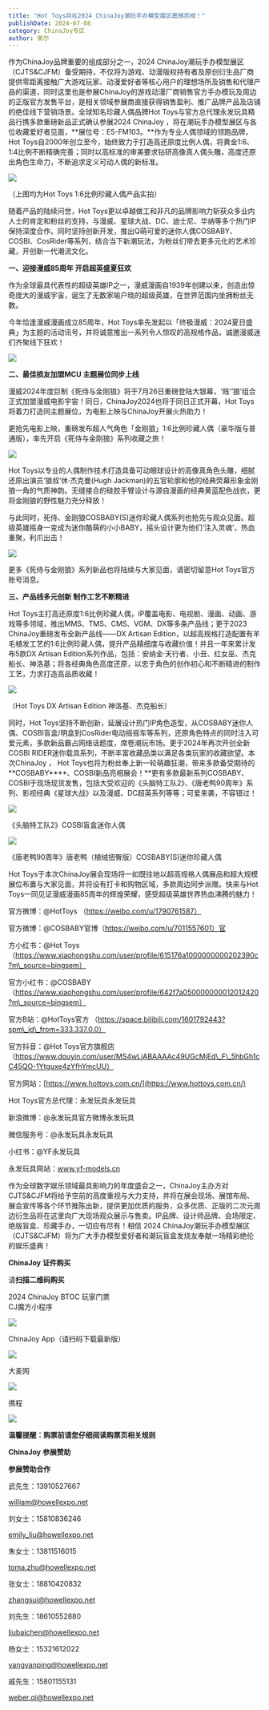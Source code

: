 ```yaml
---
title: "Hot Toys将在2024 ChinaJoy潮玩手办模型展区震撼亮相！"
publishDate: 2024-07-08
category: ChinaJoy专区
author: 莱尔
---
```


作为ChinaJoy品牌重要的组成部分之一，2024 ChinaJoy潮玩手办模型展区（CJTS&CJFM）备受期待，不仅将为游戏、动漫版权持有者及原创衍生品厂商提供零距离接触广大游戏玩家、动漫爱好者等核心用户的理想场所及销售和代理产品的渠道，同时这里也是参展ChinaJoy的游戏动漫厂商销售官方手办模玩及周边的正版官方发售平台，是相关领域参展商直接获得销售盈利、推广品牌产品及店铺的绝佳线下营销场景。全球知名珍藏人偶品牌Hot Toys与官方总代理永发玩具精品行携多款重磅新品正式确认参展2024 ChinaJoy ，将在潮玩手办模型展区与各位收藏爱好者见面，**展位号：E5-FM103。**作为专业人偶领域的领跑品牌，Hot Toys自2000年创立至今，始终致力于打造高还原度比例人偶，将黄金1:6、1:4比例不断精确完善；同时以高标准的审美要求钻研高像真人偶头雕，高度还原出角色生命力，不断追求定义可动人偶的新标准。

![](https://ec-net-1251389766.cos.ap-shanghai.myqcloud.com/wp-content/uploads/2024/07/20240708193911580.png)

（上图均为Hot Toys 1:6比例珍藏人偶产品实拍）

随着产品的陆续问世，Hot Toys更以卓越做工和非凡的品牌影响力斩获众多业内人士的肯定和粉丝的支持，与漫威、星球大战、DC、迪士尼、华纳等多个热门IP保持深度合作。同时坚持创新开发，推出Q萌可爱的迷你人偶COSBABY、COSBI、CosRider等系列，结合当下新潮玩法，为粉丝们带去更多元化的艺术珍藏，开创新一代潮流文化。

**一、迎接漫威85周年 开启超英盛夏狂欢**

作为全球最具代表性的超级英雄IP之一，漫威漫画自1939年创建以来，创造出惊奇庞大的漫威宇宙，诞生了无数家喻户晓的超级英雄，在世界范围内坐拥粉丝无数。

今年恰逢漫威漫画成立85周年，Hot Toys率先发起以「终极漫威：2024夏日盛典」为主题的活动讯号，并将诚意推出一系列令人惊叹的高规格作品，诚邀漫威迷们齐聚线下狂欢！

![](https://ec-net-1251389766.cos.ap-shanghai.myqcloud.com/wp-content/uploads/2024/07/20240708193933261.png)

**二、最佳损友加盟MCU 主题展位同步上线**

漫威2024年度巨制《死侍与金刚狼》将于7月26日重磅登陆大银幕，‘贱’‘狼’组合正式加盟漫威电影宇宙！同日，ChinaJoy2024也将于同日正式开幕，Hot Toys将着力打造同主题展位，为电影上映与ChinaJoy开展火热助力！

更抢先电影上映，重磅发布超人气角色「金刚狼」1:6比例珍藏人偶（豪华版与普通版），率先开启《死侍与金刚狼》系列收藏之旅！

![](https://ec-net-1251389766.cos.ap-shanghai.myqcloud.com/wp-content/uploads/2024/07/20240708193937622.png)

Hot Toys以专业的人偶制作技术打造具备可动眼球设计的高像真角色头雕，细腻还原出演员‘狼叔’休·杰克曼(Hugh Jackman)的五官轮廓和他的经典荧幕形象金刚狼一角的气质神韵。无缝接合的硅胶手臂设计与源自漫画的经典黄蓝配色战衣，更将金刚狼的野性魅力充分释放！

与此同时，死侍、金刚狼COSBABY(S)迷你珍藏人偶系列也抢先与观众见面。超级英雄摇身一变成为迷你酷萌的小小BABY，摇头设计更为他们‘注入灵魂’，热血重聚，利爪出击！

![](https://ec-net-1251389766.cos.ap-shanghai.myqcloud.com/wp-content/uploads/2024/07/20240708193941336.png)

更多《死侍与金刚狼》系列新品也将陆续与大家见面，请密切留意Hot Toys官方账号消息。

**三、产品线多元创新 制作工艺不断精进**

Hot Toys主打高还原度1:6比例珍藏人偶，IP覆盖电影、电视剧、漫画、动画、游戏等多领域，推出MMS、TMS、CMS、VGM、DX等多条产品线；更于2023 ChinaJoy重磅发布全新产品线——DX Artisan Edition，以超高规格打造配置有羊毛植发工艺的1:6比例珍藏人偶，提升产品精细度与收藏价值！并且一年来累计发布5款DX Artisan Edition系列作品，包括：安纳金·天行者、小丑、红女巫、杰克船长、神洛基；将各经典角色高度还原，以忠于角色的创作初心和不断精进的制作工艺，力求打造高品质收藏！

![](https://ec-net-1251389766.cos.ap-shanghai.myqcloud.com/wp-content/uploads/2024/07/20240708193948965.png)

（Hot Toys DX Artisan Edition 神洛基、杰克船长）

同时，Hot Toys坚持不断创新，延展设计热门IP角色造型，从COSBABY迷你人偶、COSBI盲盒/明盒到CosRider电动摇摇车等系列，还原角色特点的同时注入可爱元素，多款新品霸占网络话题度，席卷潮玩市场。更于2024年再次开创全新COSBI RIDER迷你载具系列，不断丰富收藏品类以满足各类玩家的收藏欲望。本次ChinaJoy ， Hot Toys也将为粉丝奉上新一轮萌趣狂潮，带来多款备受期待的**COSBABY****、COSBI新品亮相展会！**更有多款最新系列COSBABY、COSBI于现场现货发售，包括大受欢迎的《头脑特工队2》、《唐老鸭90周年》系列、影视经典《星球大战》以及漫威、DC超英系列等等；可爱来袭，不容错过！

![](https://ec-net-1251389766.cos.ap-shanghai.myqcloud.com/wp-content/uploads/2024/07/20240708193952731.png)

《头脑特工队2》COSBI盲盒迷你人偶

![](https://ec-net-1251389766.cos.ap-shanghai.myqcloud.com/wp-content/uploads/2024/07/20240708193954618.png)

《唐老鸭90周年》唐老鸭（植绒扭臀版）COSBABY(S)迷你珍藏人偶

Hot Toys于本次ChinaJoy展会现场将一如既往地以超高规格人偶展品和超大规模展位布置与大家见面，并将设有打卡和购物区域，多款周边同步派赠。快来与Hot Toys一同见证漫威漫画85周年的辉煌荣耀，感受超级英雄世界热血沸腾的魅力！

官方微博：@HotToys （https://weibo.com/u/1790761587）

官方微博：@COSBABY官博（https://weibo.com/u/7011557601）官

方小红书：@Hot Toys （https://www.xiaohongshu.com/user/profile/615176a1000000000202390c?m\_source=bingsem）

官方小红书：@COSBABY（https://www.xiaohongshu.com/user/profile/642f7a050000000012012420?m\_source=bingsem）

官方B站：@HotToys官方 （https://space.bilibili.com/1601792443?spm\_id\_from=333.337.0.0）

官方抖音：@Hot Toys官方旗舰店（https://www.douyin.com/user/MS4wLjABAAAAc49UGcMjEd\_F\_5hbGh1cC45QO-1Ytguxe4zYfhYmcUU）

官方网站：[https://www.hottoys.com.cn/](https://www.hottoys.com.cn/)

Hot Toys官方总代理：永发玩具永发玩具

新浪微博：@永发玩具官方微博永发玩具

微信服务号：@永发玩具永发玩具

小红书：@YF永发玩具

永发玩具网站：www.yf-models.cn

作为全球数字娱乐领域最具影响力的年度盛会之一，ChinaJoy主办方对CJTS&CJFM将给予空前的高度重视与大力支持，并将在展会现场、展馆布局、展会宣传等各个环节推陈出新，提供更加优质的服务，众多优质、正版的二次元周边衍生品将在这里向广大现场观众展示与售卖。IP品牌、设计师品牌、会场限定、绝版盲盒、珍藏手办，一切应有尽有！相信 2024 ChinaJoy潮玩手办模型展区（CJTS&CJFM）将为广大手办模型爱好者和潮玩盲盒发烧友奉献一场精彩绝伦的娱乐盛典！

**ChinaJoy** **证件购买**

  
请**扫描二维码购买**

2024 ChinaJoy BTOC 玩家门票  
CJ魔方小程序  

![](https://ec-net-1251389766.cos.ap-shanghai.myqcloud.com/wp-content/uploads/2024/07/20240708194001657.png)

  
ChinaJoy App（请扫码下载最新版）

![](https://ec-net-1251389766.cos.ap-shanghai.myqcloud.com/wp-content/uploads/2024/07/20240708194004167.png)

大麦网

![](https://ec-net-1251389766.cos.ap-shanghai.myqcloud.com/wp-content/uploads/2024/07/20240708194007831.png)

携程

![](https://ec-net-1251389766.cos.ap-shanghai.myqcloud.com/wp-content/uploads/2024/07/20240708194011374.png)

**温馨提醒：购票前请您仔细阅读购票页相关规则**

**ChinaJoy** **参展赞助**

**参展赞助合作**

武先生：13910527667

[william@howellexpo.net](mailto:william@howellexpo.net)

刘女士：15810836246

[emily\_liu@howellexpo.net](mailto:emily_liu@howellexpo.net)

朱女士：13811516015

[toma.zhu@howellexpo.net](mailto:toma.zhu@howellexpo.net)

张女士：18810420832

[zhangsui@howellexpo.net](mailto:zhangsui@howellexpo.net)

刘先生：18610552880

[liubaichen@howellexpo.net](mailto:liubaichen@howellexpo.net)

杨女士：15321612022

[yangyanping@howellexpo.net](mailto:yangyanping@howellexpo.net)

戚先生：15801155131

weber.qi@howellexpo.net
